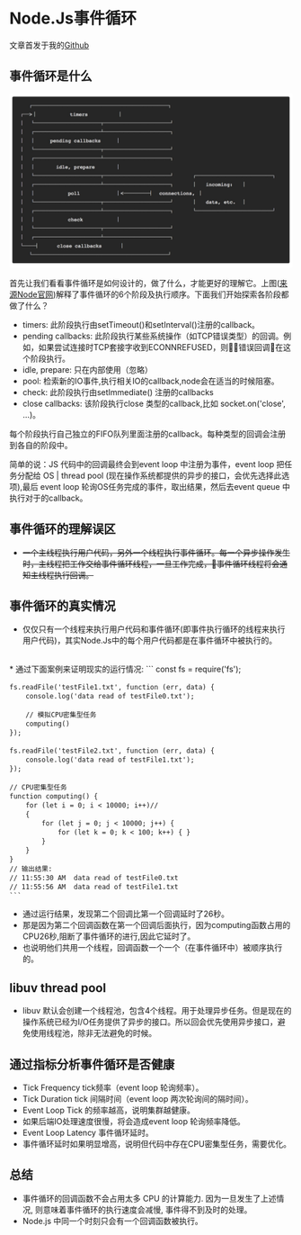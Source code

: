# Node.Js事件循环

文章首发于我的[Github](https://github.com/lvgithub/blog)
## 事件循环是什么

![事件循环执行各阶段解析](./event_loop_phase.jpg)

首先让我们看看事件循环是如何设计的，做了什么，才能更好的理解它。上图([来源Node官网](https://nodejs.org/en/docs/guides/event-loop-timers-and-nexttick/))解释了事件循环的6个阶段及执行顺序。下面我们开始探索各阶段都做了什么？

* timers: 此阶段执行由setTimeout()和setInterval()注册的callback。
* pending callbacks: 此阶段执行某些系统操作（如TCP错误类型）的回调。例如，如果尝试连接时TCP套接字收到ECONNREFUSED，则错误回调在这个阶段执行。
* idle, prepare: 只在内部使用（忽略）
* pool:  检索新的IO事件,执行相关IO的callback,node会在适当的时候阻塞。
* check: 此阶段执行由setImmediate() 注册的callbacks 
* close callbacks: 该阶段执行close 类型的callback,比如 socket.on('close', ...)。

每个阶段执行自己独立的FIFO队列里面注册的callback。每种类型的回调会注册到各自的阶段中。

简单的说：JS 代码中的回调最终会到event loop 中注册为事件，event loop 把任务分配给 OS | thread pool (现在操作系统都提供的异步的接口，会优先选择此选项),最后 event loop 轮询OS任务完成的事件，取出结果，然后去event queue 中执行对于的callback。

## 事件循环的理解误区
* ~~一个主线程执行用户代码，另外一个线程执行事件循环。每一个异步操作发生时，主线程把工作交给事件循环线程，一旦工作完成，事件循环线程将会通知主线程执行回调。~~

## 事件循环的真实情况
* 仅仅只有一个线程来执行用户代码和事件循环(即事件执行循环的线程来执行用户代码)，其实Node.Js中的每个用户代码都是在事件循环中被执行的。
</br>
* 通过下面案例来证明现实的运行情况:
    ```
    const fs = require('fs');

    fs.readFile('testFile1.txt', function (err, data) {
        console.log('data read of testFile0.txt');

        // 模拟CPU密集型任务
        computing()
    });

    fs.readFile('testFile2.txt', function (err, data) {
        console.log('data read of testFile1.txt');
    });

    // CPU密集型任务
    function computing() {
        for (let i = 0; i < 10000; i++)//
        {
            for (let j = 0; j < 10000; j++) {
                for (let k = 0; k < 100; k++) { }
            }
        }
    }
    // 输出结果:
    // 11:55:30 AM  data read of testFile0.txt
    // 11:55:56 AM  data read of testFile1.txt
    ```
* 通过运行结果，发现第二个回调比第一个回调延时了26秒。
* 那是因为第二个回调函数在第一个回调后面执行，因为computing函数占用的CPU26秒,阻断了事件循环的进行,因此它延时了。
* 也说明他们共用一个线程，回调函数一个一个（在事件循环中）被顺序执行的。

## libuv thread pool
* libuv 默认会创建一个线程池，包含4个线程。用于处理异步任务。但是现在的操作系统已经为I/O任务提供了异步的接口。所以回会优先使用异步接口，避免使用线程池，除非无法避免的时候。 

## 通过指标分析事件循环是否健康
* Tick Frequency tick频率（event loop 轮询频率）。
* Tick Duration tick 间隔时间（event loop 两次轮询间的隔时间）。
* Event Loop Tick 的频率越高，说明集群越健康。
* 如果后端IO处理速度很慢，将会造成event loop 轮询频率降低。
* Event Loop Latency 事件循环延时。
* 事件循环延时如果明显增高，说明但代码中存在CPU密集型任务，需要优化。

## 总结
* 事件循环的回调函数不会占用太多 CPU 的计算能力. 因为一旦发生了上述情况, 则意味着事件循环的执行速度会减慢, 事件得不到及时的处理。
* Node.js 中同一个时刻只会有一个回调函数被执行。

